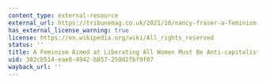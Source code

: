 ```yaml
---
content_type: external-resource
external_url: https://tribunemag.co.uk/2021/10/nancy-fraser-a-feminism-aimed-at-liberating-all-women-must-be-anti-capitalist
has_external_license_warning: true
license: https://en.wikipedia.org/wiki/All_rights_reserved
status: ''
title: A Feminism Aimed at Liberating All Women Must Be Anti-capitalist
uid: 382cb514-eae8-4942-b857-250d2fbf9f07
wayback_url: ''
---
```

